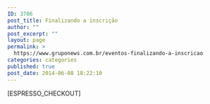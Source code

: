 ```yaml
---
ID: 3706
post_title: Finalizando a inscrição
author: ""
post_excerpt: ""
layout: page
permalink: >
  https://www.gruponews.com.br/eventos-finalizando-a-inscricao
categories: categories
published: true
post_date: 2014-06-08 18:22:10
---
```

[ESPRESSO_CHECKOUT]